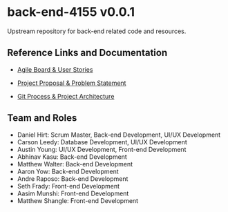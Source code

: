# back-end-4155 v0.0.1
Upstream repository for back-end related code and resources.

## Reference Links and Documentation

* [Agile Board & User Stories](https://docs.google.com/spreadsheets/d/1dm9sP_mIdLl37zeNOCKmncDMO0HoIxjeewmiFUyAlhI/edit?usp=sharing "Agile Board")


* [Project Proposal & Problem Statement](https://docs.google.com/presentation/d/1fxfAZ-zVOSKzFW1SE5DlYFFz0uJsrnEZB4Wij7uvN5M/edit?usp=sharing "Proposal")


* [Git Process & Project Architecture](https://docs.google.com/document/d/1HAwwUEqxKyuCf5BHwdLaAdD1ZKnvuG_bWOq9BIKS4ek/edit?usp=sharing "Project Management")

## Team and Roles

* Daniel Hirt: Scrum Master, Back-end Development, UI/UX Development	
* Carson Leedy: Database Development, UI/UX Development
* Austin Young: UI/UX Development, Front-end Development	
* Abhinav Kasu: Back-end Development
* Matthew Walter: Back-end Development
* Aaron Yow: Back-end Development
* Andre Raposo: Back-end Development
* Seth Frady: Front-end Development			
* Aasim Munshi: Front-end Development				
* Matthew Shangle: Front-end Development			
			







